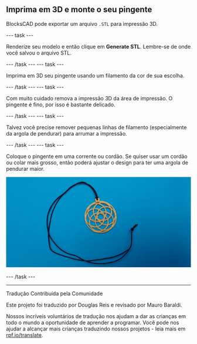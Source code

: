 ## Imprima em 3D e monte o seu pingente

BlocksCAD pode exportar um arquivo `.STL` para impressão 3D.

--- task ---

Renderize seu modelo e então clique em **Generate STL**. Lembre-se de onde você salvou o arquivo STL.

--- /task --- --- task ---

Imprima em 3D seu pingente usando um filamento da cor de sua escolha.

--- /task --- --- task ---

Com muito cuidado remova a impressão 3D da área de impressão. O pingente é fino, por isso é bastante delicado.

--- /task --- --- task ---

Talvez você precise remover pequenas linhas de filamento (especialmente da argola de pendurar) para arrumar a impressão.

--- /task --- --- task ---

Coloque o pingente em uma corrente ou cordão. Se quiser usar um cordão ou colar mais grosso, então poderá ajustar o design para ter uma argola de pendurar maior.

![captura de tela](images/pendant-printed.png)

--- /task ---


***
Tradução Contribuída pela Comunidade

Este projeto foi traduzido por Douglas Reis e revisado por Mauro Baraldi.

Nossos incríveis voluntários de tradução nos ajudam a dar as crianças em todo o mundo a oportunidade de aprender a programar. Você pode nos ajudar a alcançar mais crianças traduzindo nossos projetos - leia mais em [rpf.io/translate](https://rpf.io/translate).
